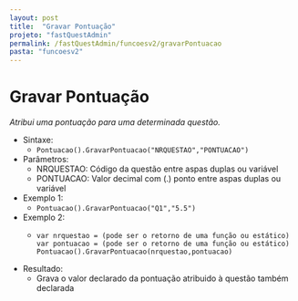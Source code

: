 ```yaml
---
layout: post
title:  "Gravar Pontuação"
projeto: "fastQuestAdmin"
permalink: /fastQuestAdmin/funcoesv2/gravarPontuacao
pasta: "funcoesv2"
---	
```


# Gravar Pontuação
*Atribui uma pontuação para uma determinada questão.*

- Sintaxe:
  - `Pontuacao().GravarPontuacao("NRQUESTAO","PONTUACAO")`
- Parâmetros:
  - NRQUESTAO: Código da questão entre aspas duplas ou variável
  - PONTUACAO: Valor decimal com (.) ponto entre aspas duplas ou variável
- Exemplo 1:
  - `Pontuacao().GravarPontuacao("Q1","5.5")`
- Exemplo 2:
  - <pre>
    <code>var nrquestao = (pode ser o retorno de uma função ou estático)
    var pontuacao = (pode ser o retorno de uma função ou estático)
    Pontuacao().GravarPontuacao(nrquestao,pontuacao)</code>
    </pre>
- Resultado:
  - Grava o valor declarado da pontuação atribuido à questão também declarada
